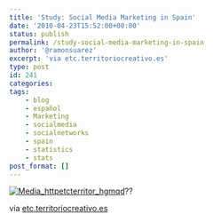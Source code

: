 ```yaml
---
title: 'Study: Social Media Marketing in Spain'
date: '2010-04-23T15:52:00+00:00'
status: publish
permalink: /study-social-media-marketing-in-spain
author: '@ramonsuarez'
excerpt: 'via etc.territoriocreativo.es'
type: post
id: 241
categories:
tags:
    - blog
    - español
    - Marketing
    - socialmedia
    - socialnetworks
    - spain
    - statistics
    - stats
post_format: []
---
```

[![Media_httpetcterritor_hgmqd](/uploads/2010/04/media_httpetcterritor_hgmqd-scaled1000.jpg?w=300)](/uploads/2010/04/media_httpetcterritor_hgmqd-scaled1000.jpg)??

via [etc.territoriocreativo.es](http://etc.territoriocreativo.es/etc/2010/04/estudio-social-media-espana.html)